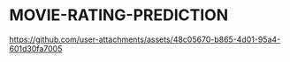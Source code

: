 # MOVIE-RATING-PREDICTION
https://github.com/user-attachments/assets/48c05670-b865-4d01-95a4-601d30fa7005
